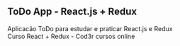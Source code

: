## ToDo App - React.js + Redux

Aplicacão ToDo para estudar e praticar React.js e Redux   
Curso React + Redux - Cod3r cursos online
